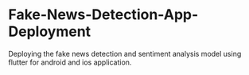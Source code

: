 # Fake-News-Detection-App-Deployment
Deploying the fake news detection and sentiment analysis model using flutter for android and ios application.
